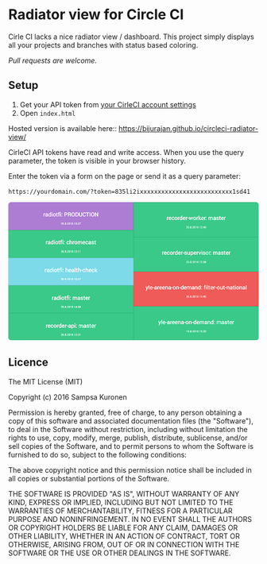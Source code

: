 # Radiator view for Circle CI

Cirle CI lacks a nice radiator view / dashboard. This project simply displays all your projects and branches with status based coloring.

*Pull requests are welcome.*

## Setup

1. Get your API token from [your CirleCI account settings](https://circleci.com/account/api)
2. Open `index.html`

Hosted version is available here:: https://bijurajan.github.io/circleci-radiator-view/

CirleCI API tokens have read and write access. When you use the query parameter, the token is visible in your browser history.

Enter the token via a form on the page or send it as a query parameter:

    https://yourdomain.com/?token=835li2ixxxxxxxxxxxxxxxxxxxxxxxxxx1sd41

![Circle CI Radiator view](/readme_radiator.png?raw=true "Circle CI Radiator view")

## Licence

The MIT License (MIT)

Copyright (c) 2016 Sampsa Kuronen

Permission is hereby granted, free of charge, to any person obtaining a copy
of this software and associated documentation files (the "Software"), to deal
in the Software without restriction, including without limitation the rights
to use, copy, modify, merge, publish, distribute, sublicense, and/or sell
copies of the Software, and to permit persons to whom the Software is
furnished to do so, subject to the following conditions:

The above copyright notice and this permission notice shall be included in all
copies or substantial portions of the Software.

THE SOFTWARE IS PROVIDED "AS IS", WITHOUT WARRANTY OF ANY KIND, EXPRESS OR
IMPLIED, INCLUDING BUT NOT LIMITED TO THE WARRANTIES OF MERCHANTABILITY,
FITNESS FOR A PARTICULAR PURPOSE AND NONINFRINGEMENT. IN NO EVENT SHALL THE
AUTHORS OR COPYRIGHT HOLDERS BE LIABLE FOR ANY CLAIM, DAMAGES OR OTHER
LIABILITY, WHETHER IN AN ACTION OF CONTRACT, TORT OR OTHERWISE, ARISING FROM,
OUT OF OR IN CONNECTION WITH THE SOFTWARE OR THE USE OR OTHER DEALINGS IN THE
SOFTWARE.
